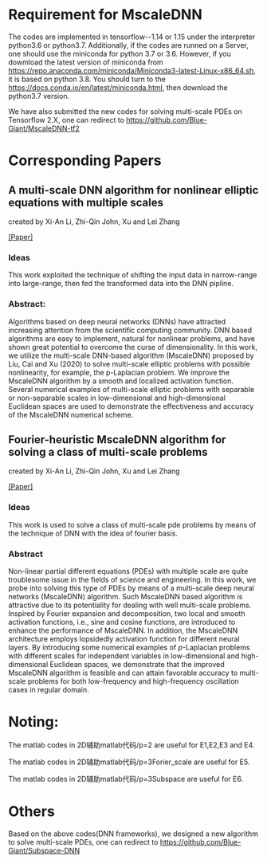 # Requirement for MscaleDNN 
The codes are implemented in tensorflow--1.14 or 1.15 under the interpreter python3.6 or python3.7.  Additionally, if the codes are runned on a Server, one should use the miniconda for python 3.7 or 3.6. However, if you dowmload the latest version of miniconda from https://repo.anaconda.com/miniconda/Miniconda3-latest-Linux-x86_64.sh, it is based on python 3.8.  You should turn to the https://docs.conda.io/en/latest/miniconda.html, then download the python3.7 version.

We have also submitted the new codes for solving multi-scale PDEs on Tensorflow 2.X, one can redirect to https://github.com/Blue-Giant/MscaleDNN-tf2

# Corresponding Papers

## A multi-scale DNN algorithm for nonlinear elliptic equations with multiple scales  
created by Xi-An Li, Zhi-Qin John, Xu and Lei Zhang

[[Paper]](https://arxiv.org/pdf/2009.14597.pdf)

### Ideas
This work exploited the technique of shifting the input data in narrow-range into large-range, then fed the transformed data into the DNN pipline.

### Abstract: 
Algorithms based on deep neural networks (DNNs) have attracted increasing attention from the scientific computing community. DNN based algorithms are easy to implement, natural for nonlinear problems, and have shown great potential to overcome the curse of dimensionality. In this work, we utilize the multi-scale DNN-based algorithm (MscaleDNN) proposed by Liu, Cai and Xu (2020) to solve multi-scale elliptic problems with possible nonlinearity, for example, the p-Laplacian problem. We improve the MscaleDNN algorithm by a smooth and localized activation function. Several numerical examples of multi-scale elliptic problems with separable or non-separable scales in low-dimensional and high-dimensional Euclidean spaces are used to demonstrate the effectiveness and accuracy of the MscaleDNN numerical scheme.

## Fourier-heuristic MscaleDNN algorithm for solving a class of multi-scale problems
created by Xi-An Li, Zhi-Qin John, Xu and Lei Zhang

[[Paper]](https://arxiv.org/pdf/2009.14597.pdf)

### Ideas
This work is used to solve a class of multi-scale pde problems by means of the technique of DNN with the idea of fourier basis.

### Abstract
Non-linear partial different equations (PDEs) with multiple scale are quite troublesome issue in the fields of science and engineering. In this work, we probe into solving this type of PDEs by means of a multi-scale deep neural networks (MscaleDNN) algorithm. Such MscaleDNN based algorithm is attractive due to its potentiality for dealing with well multi-scale problems. Inspired by Fourier expansion and decomposition, two local and smooth activation functions, i.e., sine and cosine functions, are introduced to enhance the performance of MscaleDNN. In addition, the MscaleDNN architecture employs lopsidedly activation function for different neural layers. By introducing some numerical examples of $p$-Laplacian problems with different scales for independent variables in low-dimensional and high-dimensional Euclidean spaces, we demonstrate that the improved MscaleDNN algorithm is feasible and can attain favorable accuracy to multi-scale problems for both low-frequency and high-frequency oscillation cases in regular domain.

# Noting:
The matlab codes in 2D辅助matlab代码/p=2 are useful for E1,E2,E3 and E4.

The matlab codes in 2D辅助matlab代码/p=3Forier_scale are useful for E5.

The matlab codes in 2D辅助matlab代码/p=3Subspace are useful for E6.

# Others
Based on the above codes(DNN frameworks), we designed a new algorithm to solve multi-scale PDEs, one can redirect to https://github.com/Blue-Giant/Subspace-DNN 
